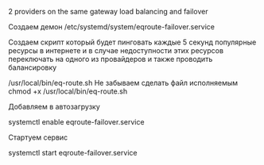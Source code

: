 2 providers on the same gateway load balancing and failover

Создаем демон 
/etc/systemd/system/eqroute-failover.service

Создаем скрипт который будет пинговать каждые 5 секунд популярные ресурсы в интернете и в случае недоступности этих ресурсов переключать на одного из провайдеров и также проводить балансировку

/usr/local/bin/eq-route.sh
Не забываем сделать файл исполняемым  chmod +x /usr/local/bin/eq-route.sh

Добавляем в автозагрузку

systemctl enable eqroute-failover.service

Стартуем сервис

systemctl start eqroute-failover.service
